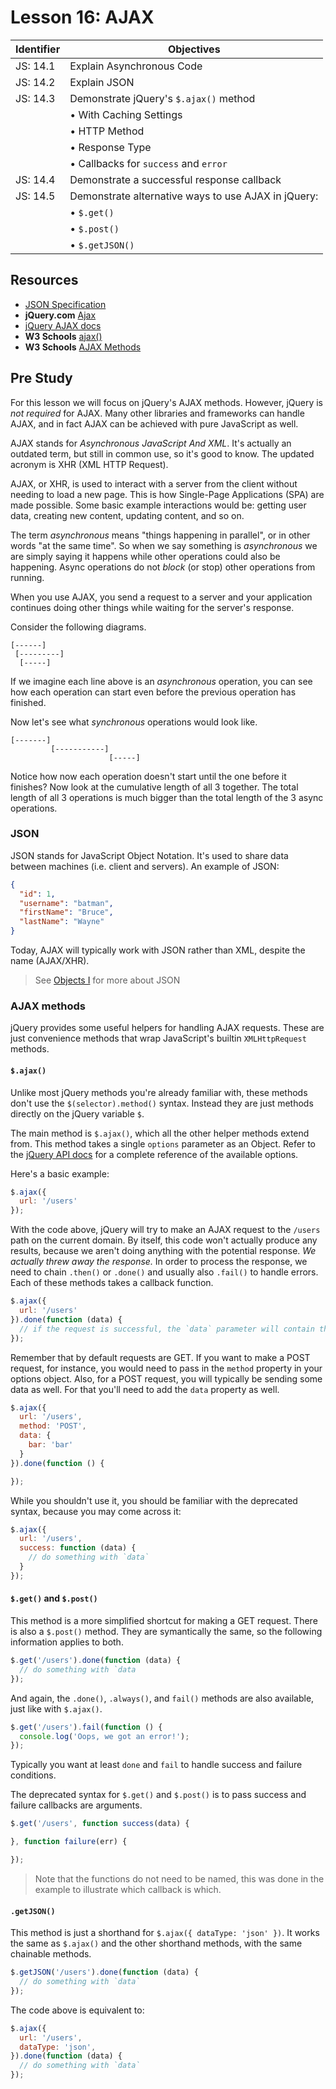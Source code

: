 # Lesson 16: AJAX

Identifier   | Objectives
-------------|------------
JS: 14.1     | Explain Asynchronous Code
JS: 14.2     | Explain JSON
JS: 14.3     | Demonstrate jQuery's `$.ajax()` method
             | &bull; With Caching Settings
             | &bull; HTTP Method
             | &bull; Response Type
             | &bull; Callbacks for `success` and `error`
JS: 14.4     | Demonstrate a successful response callback
JS: 14.5     | Demonstrate alternative ways to use AJAX in jQuery:
             | &bull; `$.get()`
             | &bull; `$.post()`
             | &bull; `$.getJSON()`

## Resources

- [JSON Specification](http://www.json.org/)
- __jQuery.com__ [Ajax](http://learn.jquery.com/ajax/)
- [jQuery AJAX docs][ajax docs]
- __W3 Schools__ [ajax()](http://www.w3schools.com/jquery/ajax_ajax.asp)
- __W3 Schools__ [AJAX Methods](http://www.w3schools.com/jquery/jquery_ref_ajax.asp)

## Pre Study

For this lesson we will focus on jQuery's AJAX methods. However, jQuery is *not required* for AJAX. Many other libraries and frameworks can handle AJAX, and in fact AJAX can be achieved with pure JavaScript as well.

AJAX stands for *Asynchronous JavaScript And XML*. It's actually an outdated term, but still in common use, so it's good to know. The updated acronym is XHR (XML HTTP Request).

AJAX, or XHR, is used to interact with a server from the client without needing to load a new page. This is how Single-Page Applications (SPA) are made possible. Some basic example interactions would be: getting user data, creating new content, updating content, and so on.

The term *asynchronous* means "things happening in parallel", or in other words "at the same time". So when we say something is *asynchronous* we are simply saying it happens while other operations could also be happening. Async operations do not *block* (or stop) other operations from running.

When you use AJAX, you send a request to a server and your application continues doing other things while waiting for the server's response.

Consider the following diagrams.

```
[------]
 [---------]
  [-----]
```

If we imagine each line above is an *asynchronous* operation, you can see how each operation can start even before the previous operation has finished.

Now let's see what *synchronous* operations would look like.

```
[-------]
         [-----------]
                      [-----]
```

Notice how now each operation doesn't start until the one before it finishes? Now look at the cumulative length of all 3 together. The total length of all 3 operations is much bigger than the total length of the 3 async operations.

### JSON

JSON stands for JavaScript Object Notation. It's used to share data between machines (i.e. client and servers). An example of JSON:

```json
{
  "id": 1,
  "username": "batman",
  "firstName": "Bruce",
  "lastName": "Wayne"
}
```

Today, AJAX will typically work with JSON rather than XML, despite the name (AJAX/XHR).

> See [Objects I][objects] for more about JSON

### AJAX methods

jQuery provides some useful helpers for handling AJAX requests. These are just convenience methods that wrap JavaScript's builtin `XMLHttpRequest` methods.

#### `$.ajax()`

Unlike most jQuery methods you're already familiar with, these methods don't use the `$(selector).method()` syntax. Instead they are just methods directly on the jQuery variable `$`.

The main method is `$.ajax()`, which all the other helper methods extend from. This method takes a single `options` parameter as an Object. Refer to the [jQuery API docs][ajax docs] for a complete reference of the available options.

Here's a basic example:

```js
$.ajax({
  url: '/users'
});
```

With the code above, jQuery will try to make an AJAX request to the `/users` path on the current domain. By itself, this code won't actually produce any results, because we aren't doing anything with the potential response. *We actually threw away the response.* In order to process the response, we need to chain `.then()` or `.done()` and usually also `.fail()` to handle errors. Each of these methods takes a callback function.

```js
$.ajax({
  url: '/users'
}).done(function (data) {
  // if the request is successful, the `data` parameter will contain the results
});
```

Remember that by default requests are GET. If you want to make a POST request, for instance, you would need to pass in the `method` property in your options object. Also, for a POST request, you will typically be sending some data as well. For that you'll need to add the `data` property as well.

```js
$.ajax({
  url: '/users',
  method: 'POST',
  data: {
    bar: 'bar'
  }
}).done(function () {

});
```

While you shouldn't use it, you should be familiar with the deprecated syntax, because you may come across it:

```js
$.ajax({
  url: '/users',
  success: function (data) {
    // do something with `data`
  }
});
```

#### `$.get()` and `$.post()`

This method is a more simplified shortcut for making a GET request. There is also a `$.post()` method. They are symantically the same, so the following information applies to both.

```js
$.get('/users').done(function (data) {
  // do something with `data
});
```

And again, the `.done()`, `.always()`, and `fail()` methods are also available, just like with `$.ajax()`.

```js
$.get('/users').fail(function () {
  console.log('Oops, we got an error!');
});
```

Typically you want at least `done` and `fail` to handle success and failure conditions.

The deprecated syntax for `$.get()` and `$.post()` is to pass success and failure callbacks are arguments.

```js
$.get('/users', function success(data) {

}, function failure(err) {

});
```

> Note that the functions do not need to be named, this was done in the example to illustrate which callback is which.

#### `.getJSON()`

This method is just a shorthand for `$.ajax({ dataType: 'json' })`. It works the same as `$.ajax()` and the other shorthand methods, with the same chainable methods.

```js
$.getJSON('/users').done(function (data) {
  // do something with `data`
});
```

The code above is equivalent to:

```js
$.ajax({
  url: '/users',
  dataType: 'json',
}).done(function (data) {
  // do something with `data`
});
```

[ajax docs]: http://api.jquery.com/jQuery.ajax/ "jQuery.ajax() documentation"
[objects]: ../../JavaScript/05%20Objects%20I
